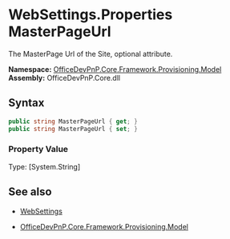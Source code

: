 # WebSettings.Properties MasterPageUrl
The MasterPage Url of the Site, optional attribute.  

**Namespace:** [OfficeDevPnP.Core.Framework.Provisioning.Model](OfficeDevPnP.Core.Framework.Provisioning.Model.md)  
**Assembly:** OfficeDevPnP.Core.dll  
## Syntax
```C#
public string MasterPageUrl { get; }
public string MasterPageUrl { set; }
```

### Property Value
Type: [System.String] 

## See also
- [WebSettings](WebSettings.md) 

- [OfficeDevPnP.Core.Framework.Provisioning.Model](OfficeDevPnP.Core.Framework.Provisioning.Model.md)
